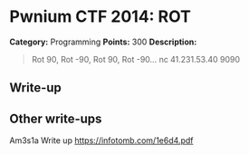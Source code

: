 # Pwnium CTF 2014: ROT

**Category:** Programming
**Points:** 300
**Description:**
> Rot 90, Rot -90, Rot 90, Rot -90... nc 41.231.53.40 9090

## Write-up


## Other write-ups
Am3s1a Write up https://infotomb.com/1e6d4.pdf

